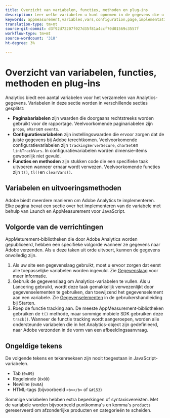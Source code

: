 ```yaml
---
title: Overzicht van variabelen, functies, methoden en plug-ins
description: Leer welke variabelen u kunt opnemen in de gegevens die u naar Adobe verzendt om de rapportage te verbeteren.
keywords: appmeasurement,variables,vars,configuration,page,implementation
translation-type: tm+mt
source-git-commit: d3f92d72207f027d35f81a4ccf70d01569c3557f
workflow-type: tm+mt
source-wordcount: '318'
ht-degree: 3%

---
```



# Overzicht van variabelen, functies, methoden en plug-ins

Analytics biedt een aantal variabelen voor het verzamelen van Analytics-gegevens. Variabelen in deze sectie worden in verschillende secties gesplitst:

* **Paginabariabelen** zijn waarden die doorgaans rechtstreeks worden gebruikt voor de rapportage. Veelvoorkomende paginariabelen zijn `props`, `eVars`en `events`.
* **Configuratievariabelen** zijn instellingswaarden die ervoor zorgen dat de juiste gegevens bij Adobe terechtkomen. Veelvoorkomende configuratievariabelen zijn `trackingServerSecure`, `charSet`en `linkTrackVars`. In configuratievariabelen worden dimensie-items gewoonlijk niet gevuld.
* **Functies en methoden** zijn stukken code die een specifieke taak uitvoeren wanneer ernaar wordt verwezen. Veelvoorkomende functies zijn `t()`, `tl()`en `clearVars()`.

## Variabelen en uitvoeringsmethoden

Adobe biedt meerdere manieren om Adobe Analytics te implementeren. Elke pagina bevat een sectie over het implementeren van de variabele met behulp van Launch en AppMeasurement voor JavaScript.

## Volgorde van de verrichtingen

AppMeturement-bibliotheken die door Adobe Analytics worden gepubliceerd, hebben een specifieke volgorde wanneer ze gegevens naar Adobe verzenden. Als u deze taken uit orde uitvoert, kunnen de gegevens onvolledig zijn.

1. Als uw site een gegevenslaag gebruikt, moet u ervoor zorgen dat eerst alle toepasselijke variabelen worden ingevuld. Zie [Gegevenslaag](../prepare/data-layer.md) voor meer informatie.
2. Gebruik de gegevenslaag om Analytics-variabelen te vullen. Als u Lancering gebruikt, wordt deze taak gemakkelijk verwezenlijkt door gegevenselementen te gebruiken, dan toewijzend het gegevenselement aan een variabele. Zie [Gegevenselementen](https://docs.adobe.com/content/help/en/launch/using/reference/manage-resources/data-elements.html) in de gebruikershandleiding bij Starten.
3. Roep de functie tracking aan. De meeste AppMeasurement-bibliotheken gebruiken de `t()` methode, maar sommige mobiele SDK gebruiken deze `track()`. Wanneer de functie tracking wordt aangeroepen, worden alle ondersteunde variabelen die in het Analytics-object zijn gedefinieerd, naar Adobe verzonden in de vorm van een afbeeldingsaanvraag.

## Ongeldige tekens

De volgende tekens en tekenreeksen zijn nooit toegestaan in JavaScript-variabelen.

* Tab (`0x09`)
* Regeleinde (`0x0D`)
* Newline (`0x0A`)
* HTML-tags (bijvoorbeeld `<b></b>` of `&#153`)

Sommige variabelen hebben extra beperkingen of syntaxisvereisten. Met de variabele worden bijvoorbeeld puntkomma&#39;s en komma&#39;s `products` gereserveerd om afzonderlijke producten en categorieën te scheiden.
